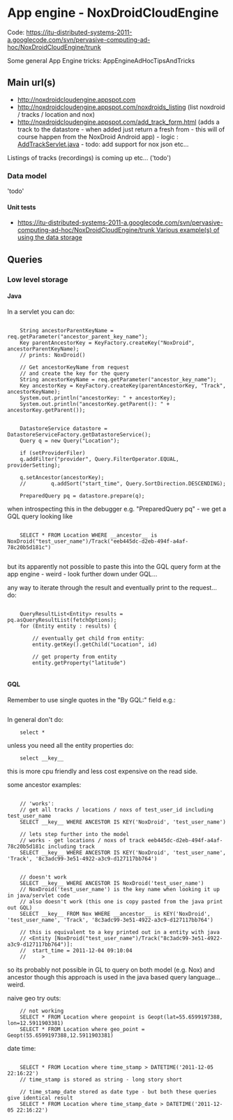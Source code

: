 # App engine - NoxDroidCloudEngine #

Code: https://itu-distributed-systems-2011-a.googlecode.com/svn/pervasive-computing-ad-hoc/NoxDroidCloudEngine/trunk

Some general App Engine tricks: AppEngineAdHocTipsAndTricks

## Main url(s) ##

  * http://noxdroidcloudengine.appspot.com
  * http://noxdroidcloudengine.appspot.com/noxdroids_listing (list noxdroid / tracks / location and nox)
  * http://noxdroidcloudengine.appspot.com/add_track_form.html (adds a track to the datastore - when added just return a fresh from - this will of course happen from the NoxDroid Android app) - logic : [AddTrackServlet.java](https://itu-distributed-systems-2011-a.googlecode.com/svn/pervasive-computing-ad-hoc/NoxDroidCloudEngine/trunk/src/dk/itu/noxdroidcloudengine/tracks/AddTrackServlet.java) - todo: add support for nox json etc...


Listings of tracks (recordings) is coming up etc... ('todo')


### Data model ###

'todo'

#### Unit tests ####

  * [https://itu-distributed-systems-2011-a.googlecode.com/svn/pervasive-computing-ad-hoc/NoxDroidCloudEngine/trunk Various example(s) of using the data storage ](.md)



## Queries ##

### Low level storage ###

#### Java ####

In a servlet you can do:

```

    String ancestorParentKeyName = req.getParameter("ancestor_parent_key_name");
    Key parentAncestorKey = KeyFactory.createKey("NoxDroid", ancestorParentKeyName);
    // prints: NoxDroid()

    // Get ancestorKeyName from request
    // and create the key for the query
    String ancestorKeyName = req.getParameter("ancestor_key_name");
    Key ancestorKey = KeyFactory.createKey(parentAncestorKey, "Track", ancestorKeyName);
    System.out.println("ancestorKey: " + ancestorKey);
    System.out.println("ancestorKey.getParent(): " + ancestorKey.getParent());    	


    DatastoreService datastore = DatastoreServiceFactory.getDatastoreService();
    Query q = new Query("Location");

    if (setProviderFiler)
    q.addFilter("provider", Query.FilterOperator.EQUAL, providerSetting);

    q.setAncestor(ancestorKey);
    //        q.addSort("start_time", Query.SortDirection.DESCENDING);

    PreparedQuery pq = datastore.prepare(q);

```

when introspecting this in the debugger e.g. "PreparedQuery pq" - we get a GQL query looking like

```
    
    SELECT * FROM Location WHERE __ancestor__ is NoxDroid("test_user_name")/Track("eeb445dc-d2eb-494f-a4af-78c20b5d181c")
    
```

but its apparently not possible to paste this into the GQL query form at the app engine - weird - look further down under GQL...

any way to iterate through the result and eventually print to the request... do:


```
    
    QueryResultList<Entity> results = pq.asQueryResultList(fetchOptions);
    for (Entity entity : results) {

    	// eventually get child from entity:
    	entity.getKey().getChild("Location", id)
        
        // get property from entity
        entity.getProperty("latitude")
    
```


#### GQL ####

Remember to use single quotes in the "By GQL:" field e.g.:

```

```


In general don't do:

```
    select * 
```

unless you need all the entity properties do:

```
    select __key__
```

this is more cpu friendly and less cost expensive on the read side.



some ancestor examples:

```

    // 'works':
    // get all tracks / locations / noxs of test_user_id including test_user_name
    SELECT __key__ WHERE ANCESTOR IS KEY('NoxDroid', 'test_user_name')
    
    // lets step further into the model
    // works - get locations / noxs of track eeb445dc-d2eb-494f-a4af-78c20b5d181c including track
    SELECT __key__ WHERE ANCESTOR IS KEY('NoxDroid', 'test_user_name', 'Track', '8c3adc99-3e51-4922-a3c9-d127117bb764')


    // doesn't work
    SELECT __key__ WHERE ANCESTOR IS NoxDroid('test_user_name')
    // NoxDroid('test_user_name') is the key name when looking it up in java/servlet code
    // also doesn't work (this one is copy pasted from the java print out GQL)
    SELECT __key__ FROM Nox WHERE __ancestor__ is KEY('NoxDroid', 'test_user_name', 'Track', '8c3adc99-3e51-4922-a3c9-d127117bb764')
    
    // this is equivalent to a key printed out in a entity with java 
    // <Entity [NoxDroid("test_user_name")/Track("8c3adc99-3e51-4922-a3c9-d127117bb764")]:
    // 	start_time = 2011-12-04 09:10:04
    //     >

```

so its probably not possible in GL to query on both model (e.g. Nox) and ancestor though this approach is used in the java based query language... weird.

naive geo try outs:

```
    // not working
    SELECT * FROM Location where geopoint is Geopt(lat=55.6599197388, lon=12.5911903381)
    SELECT * FROM Location where geo_point = Geopt(55.6599197388,12.5911903381)
```

date time:

```
    
    SELECT * FROM Location where time_stamp > DATETIME('2011-12-05 22:16:22')
    // time_stamp is stored as string - long story short
    
    // time_stamp_date stored as date type - but both these queries give identical result
    SELECT * FROM Location where time_stamp_date > DATETIME('2011-12-05 22:16:22')    
        
```